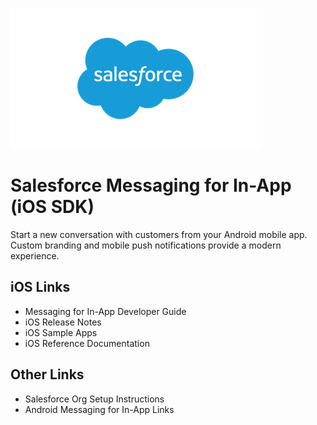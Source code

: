 ![Salesforce logo](./images/Salesforce-logo.png)

# Salesforce Messaging for In-App (iOS SDK)

Start a new conversation with customers from your Android mobile app. Custom branding and mobile push notifications provide a modern experience.

## iOS Links

- Messaging for In-App Developer Guide
- iOS Release Notes
- iOS Sample Apps
- iOS Reference Documentation

## Other Links

- Salesforce Org Setup Instructions
- Android Messaging for In-App Links
